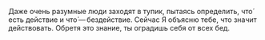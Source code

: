 Даже очень разумные люди заходят в тупик, пытаясь определить, что́ есть действие и что́ — бездействие. Сейчас Я объясню тебе, что значит действовать. Обретя это знание, ты оградишь себя от всех бед.